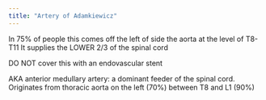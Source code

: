 ```yaml
---
title: "Artery of Adamkiewicz"
---
```

In 75% of people this comes off the left of side the aorta at the level of T8-T11 
It supplies the LOWER 2/3 of the spinal cord 

DO NOT cover this with an endovascular stent

AKA anterior medullary artery: a dominant feeder of the spinal cord.
Originates from thoracic aorta on the left (70%) between T8 and L1 (90%)

